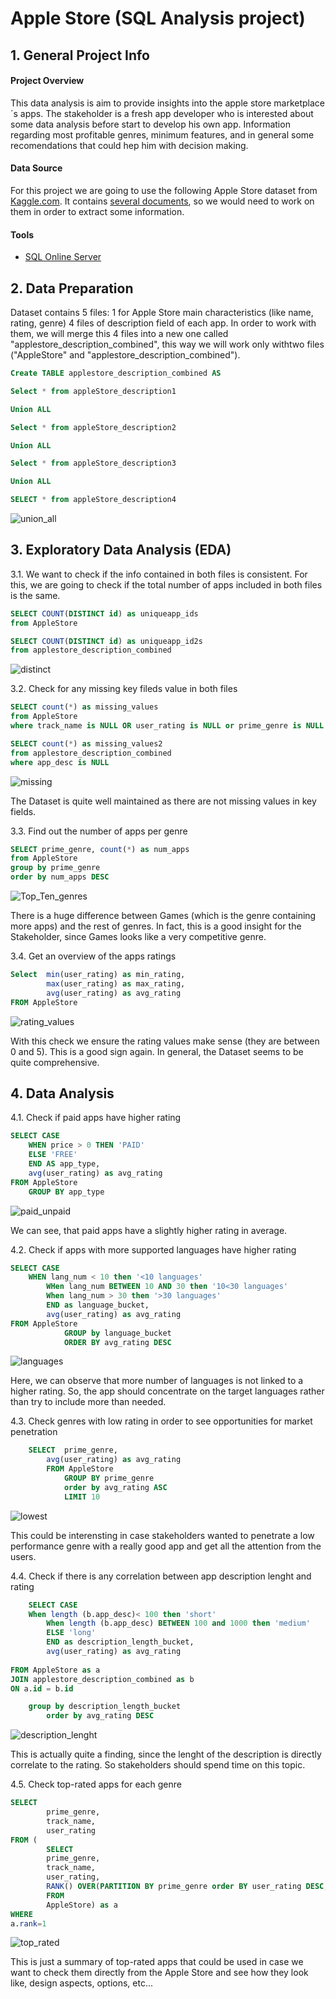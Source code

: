 # Apple Store (SQL Analysis project)

## 1. General Project Info
#### Project Overview
This data analysis is aim to provide insights into the apple store marketplace´s apps. The stakeholder is a fresh app developer who is interested about some data analysis before start to develop his own app. Information regarding most profitable genres, minimum features, and in general some recomendations that could hep him with decision making.

#### Data Source 
For this project we are going to use the following Apple Store dataset from [Kaggle.com](https://www.kaggle.com). It contains [several documents](https://github.com/Albertokam/SQL_applestore/tree/Images), so we would need to work on them in order to extract some information.

#### Tools
- [SQL Online Server](https://sqliteonline.com/)


## 2. Data Preparation
Dataset contains 5 files: 
1 for Apple Store main characteristics (like name, rating, genre) 
4 files of description field of each app. 
In order to work with them, we will merge this 4 files into a new one called "applestore_description_combined", this way we will work only withtwo files ("AppleStore" and "applestore_description_combined").

```sql
Create TABLE applestore_description_combined AS

Select * from appleStore_description1

Union ALL

Select * from appleStore_description2

Union ALL

Select * from appleStore_description3

Union ALL

SELECT * from appleStore_description4
```
![union_all](../Screenshots/1.png)
## 3. Exploratory Data Analysis (EDA)
3.1. We want to check if the info contained in both files is consistent. For this, we are going to check if the total number of apps included in both files is the same.
```sql
SELECT COUNT(DISTINCT id) as uniqueapp_ids
from AppleStore

SELECT COUNT(DISTINCT id) as uniqueapp_id2s
from applestore_description_combined
````
![distinct](../Screenshots/2.png)

3.2. Check for any missing key fileds value in both files
```sql
SELECT count(*) as missing_values
from AppleStore
where track_name is NULL OR user_rating is NULL or prime_genre is NULL

SELECT count(*) as missing_values2
from applestore_description_combined
where app_desc is NULL
```

![missing](../Screenshots/3.png)

The Dataset is quite well maintained as there are not missing values in key fields.

3.3. Find out the number of apps per genre 
```sql
SELECT prime_genre, count(*) as num_apps
from AppleStore 
group by prime_genre
order by num_apps DESC
```

![Top_Ten_genres](../Screenshots/4.png)

There is a huge difference between Games (which is the genre containing more apps) and the rest of genres. In fact, this is a good insight for the Stakeholder, since Games looks like a very competitive genre.

3.4. Get an overview of the apps ratings
```sql
Select  min(user_rating) as min_rating,
		max(user_rating) as max_rating,
        avg(user_rating) as avg_rating
FROM AppleStore
```

![rating_values](../Screenshots/5.png)

With this check we ensure the rating values make sense (they are between 0 and 5). This is a good sign again. In general, the Dataset seems to be quite comprehensive.

## 4. Data Analysis
4.1. Check if paid apps have higher rating

```sql
SELECT CASE
	WHEN price > 0 THEN 'PAID'
	ELSE 'FREE'
	END AS app_type,
	avg(user_rating) as avg_rating
FROM AppleStore
	GROUP BY app_type
```
![paid_unpaid](../Screenshots/6.png)

We can see, that paid apps have a slightly higher rating in average.

4.2. Check if apps with more supported languages have higher rating

```sql
SELECT CASE
	WHEN lang_num < 10 then '<10 languages'
    	WHen lang_num BETWEEN 10 AND 30 then '10<30 languages'
    	When lang_num > 30 then '>30 languages'
    	END as language_bucket,
    	avg(user_rating) as avg_rating
FROM AppleStore
            GROUP by language_bucket
            ORDER BY avg_rating DESC
```
![languages](../Screenshots/7.png)

Here, we can observe that more number of languages is not linked to a higher rating. So, the app should concentrate on the target languages rather than try to include more than needed.

4.3. Check genres with low rating in order to see opportunities for market penetration 

```sql
	SELECT 	prime_genre, 
		avg(user_rating) as avg_rating
       	FROM AppleStore
        	GROUP BY prime_genre
        	order by avg_rating ASC
        	LIMIT 10
```
![lowest](../Screenshots/8.png)

This could be interensting in case stakeholders wanted to penetrate a low performance genre with a really good app and get all the attention from the users.

4.4. Check if there is any correlation between app description lenght and rating

```sql
	SELECT CASE
	When length (b.app_desc)< 100 then 'short'
        When length (b.app_desc) BETWEEN 100 and 1000 then 'medium'
        ELSE 'long'
        END as description_length_bucket,
        avg(user_rating) as avg_rating
        
FROM AppleStore as a 
JOIN applestore_description_combined as b 
ON a.id = b.id

	group by description_length_bucket
        order by avg_rating DESC
```
![description_lenght](../Screenshots/9.png)

This is actually quite a finding, since the lenght of the description is directly correlate to the rating. So stakeholders should spend time on this topic.

4.5. Check top-rated apps for each genre 
```sql
SELECT 
		prime_genre,
        track_name,
        user_rating
FROM (
		SELECT 
		prime_genre,
        track_name,
        user_rating,
  		RANK() OVER(PARTITION BY prime_genre order BY user_rating DESC, rating_count_tot DESC) AS rank
  		FROM
  		AppleStore) as a 
WHERE
a.rank=1
```
![top_rated](../Screenshots/10.png)

This is just a summary of top-rated apps that could be used in case we want to check them directly from the Apple Store and see how they look like, design aspects, options, etc...
